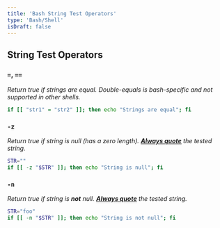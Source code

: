 ```yaml
---
title: 'Bash String Test Operators'
type: 'Bash/Shell'
isDraft: false
---
```


## String Test Operators

### `=`, `==`

_Return true if strings are equal. Double-equals is bash-specific and not supported in other shells._

```sh
if [[ "str1" = "str2" ]]; then echo "Strings are equal"; fi
```

### `-z`

_Return true if string is null (has a zero length). <ins>**[Always quote](https://tldp.org/LDP/abs/html/comparison-ops.html#STRTEST)**</ins> the tested string._

```sh
STR=""
if [[ -z "$STR" ]]; then echo "String is null"; fi
```

### `-n`

_Return true if string is **not** null. <ins>**[Always quote](https://tldp.org/LDP/abs/html/comparison-ops.html#STRTEST)**</ins> the tested string._

```sh
STR="foo"
if [[ -n "$STR" ]]; then echo "String is not null"; fi
```
